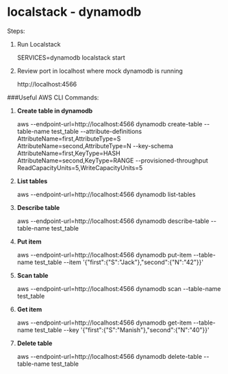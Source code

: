 # localstack - dynamodb

Steps:

1. Run Localstack

    SERVICES=dynamodb localstack start


2. Review port in localhost where mock dynamodb is running

    http://localhost:4566


###Useful AWS CLI Commands:

1. **Create table in dynamodb**
   
   aws --endpoint-url=http://localhost:4566 dynamodb create-table --table-name test_table  --attribute-definitions AttributeName=first,AttributeType=S AttributeName=second,AttributeType=N --key-schema AttributeName=first,KeyType=HASH AttributeName=second,KeyType=RANGE --provisioned-throughput ReadCapacityUnits=5,WriteCapacityUnits=5


2. **List tables**

   aws --endpoint-url=http://localhost:4566 dynamodb list-tables


3. **Describe table**

   aws --endpoint-url=http://localhost:4566 dynamodb describe-table --table-name test_table


4. **Put item**

   aws --endpoint-url=http://localhost:4566 dynamodb put-item --table-name test_table  --item '{"first":{"S":"Jack"},"second":{"N":"42"}}'


5. **Scan table**

   aws --endpoint-url=http://localhost:4566 dynamodb scan --table-name test_table


6. **Get item**

   aws --endpoint-url=http://localhost:4566 dynamodb get-item --table-name test_table  --key '{"first":{"S":"Manish"},"second":{"N":"40"}}'


7. **Delete table**

   aws --endpoint-url=http://localhost:4566 dynamodb delete-table --table-name test_table


   


